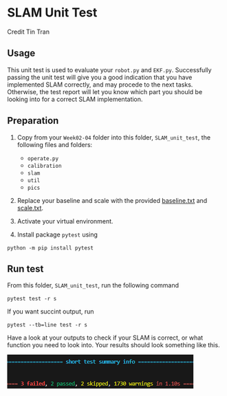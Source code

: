 # SLAM Unit Test
Credit Tin Tran

## Usage
This unit test is used to evaluate your `robot.py` and `EKF.py`. Successfully passing the unit test will give you a good indication that you have implemented SLAM correctly, and may procede to the next tasks. Otherwise, the test report will let you know which part you should be looking into for a correct SLAM implementation.

## Preparation
1. Copy from your `Week02-04` folder into this folder, `SLAM_unit_test`, the following files and folders:
    * `operate.py`
    * `calibration`
    * `slam`
    * `util`
    * `pics`

2. Replace your baseline and scale with the provided [baseline.txt](./baseline.txt) and [scale.txt](./scale.txt).

3. Activate your virtual environment.

4. Install package `pytest` using
```
python -m pip install pytest
```
## Run test
From this folder, `SLAM_unit_test`, run the following command

```
pytest test -r s
```

If you want succint output, run
```
pytest --tb=line test -r s
```
Have a look at your outputs to check if your SLAM is correct, or what function you need to look into. Your results should look something like this.

![Example test results](./media/Example_results.png)

